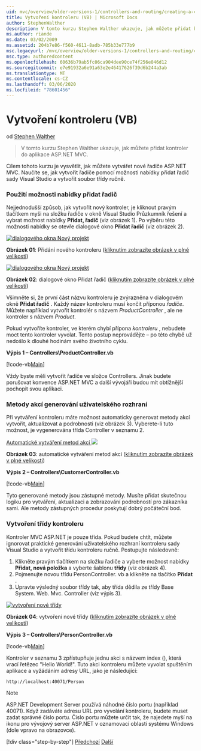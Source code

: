 ```yaml
---
uid: mvc/overview/older-versions-1/controllers-and-routing/creating-a-controller-vb
title: Vytvoření kontroleru (VB) | Microsoft Docs
author: StephenWalther
description: V tomto kurzu Stephen Walther ukazuje, jak můžete přidat kontroler do aplikace ASP.NET MVC.
ms.author: riande
ms.date: 03/02/2009
ms.assetid: 204b7e86-f560-4611-8adb-785b33e777b9
msc.legacyurl: /mvc/overview/older-versions-1/controllers-and-routing/creating-a-controller-vb
msc.type: authoredcontent
ms.openlocfilehash: 60636b79ab5fc06ca904dee90ce74f256e046d12
ms.sourcegitcommit: e7e91932a6e91a63e2e46417626f39d6b244a3ab
ms.translationtype: MT
ms.contentlocale: cs-CZ
ms.lasthandoff: 03/06/2020
ms.locfileid: "78601456"
---
```

# <a name="creating-a-controller-vb"></a>Vytvoření kontroleru (VB)

od [Stephen Walther](https://github.com/StephenWalther)

> V tomto kurzu Stephen Walther ukazuje, jak můžete přidat kontroler do aplikace ASP.NET MVC.

Cílem tohoto kurzu je vysvětlit, jak můžete vytvářet nové řadiče ASP.NET MVC. Naučíte se, jak vytvořit řadiče pomocí možnosti nabídky přidat řadič sady Visual Studio a vytvořit soubor třídy ručně.

### <a name="using-the-add-controller-menu-option"></a>Použití možnosti nabídky přidat řadič

Nejjednodušší způsob, jak vytvořit nový kontroler, je kliknout pravým tlačítkem myši na složku řadiče v okně Visual Studio Průzkumník řešení a vybrat možnost nabídky **Přidat, řadič** (viz obrázek 1). Po výběru této možnosti nabídky se otevře dialogové okno **Přidat řadič** (viz obrázek 2).

[![dialogového okna Nový projekt](creating-a-controller-vb/_static/image1.jpg)](creating-a-controller-vb/_static/image1.png)

**Obrázek 01**: Přidání nového kontroleru ([kliknutím zobrazíte obrázek v plné velikosti](creating-a-controller-vb/_static/image2.png))

[![dialogového okna Nový projekt](creating-a-controller-vb/_static/image2.jpg)](creating-a-controller-vb/_static/image3.png)

**Obrázek 02**: dialogové okno Přidat řadič ([kliknutím zobrazíte obrázek v plné velikosti](creating-a-controller-vb/_static/image4.png))

Všimněte si, že první část názvu kontroleru je zvýrazněna v dialogovém okně **Přidat řadič** . Každý název kontroleru musí končit příponou *řadiče*. Můžete například vytvořit kontrolér s názvem *ProductController* , ale ne kontroler s názvem *Product*.

Pokud vytvoříte kontroler, ve kterém chybí přípona *kontroleru* , nebudete moct tento kontroler vyvolat. Tento postup neprovádějte – po této chybě už nedošlo k dlouhé hodinám svého životního cyklu.

**Výpis 1 – Controllers\ProductController.vb**

[!code-vb[Main](creating-a-controller-vb/samples/sample1.vb)]

Vždy byste měli vytvořit řadiče ve složce Controllers. Jinak budete porušovat konvence ASP.NET MVC a další vývojáři budou mít obtížnější pochopit svou aplikaci.

### <a name="scaffolding-action-methods"></a>Metody akcí generování uživatelského rozhraní

Při vytváření kontroleru máte možnost automaticky generovat metody akcí vytvořit, aktualizovat a podrobnosti (viz obrázek 3). Vyberete-li tuto možnost, je vygenerována třída Controller v seznamu 2.

[Automatické vytváření metod akcí ![](creating-a-controller-vb/_static/image3.jpg)](creating-a-controller-vb/_static/image5.png)

**Obrázek 03**: automatické vytváření metod akcí ([kliknutím zobrazíte obrázek v plné velikosti](creating-a-controller-vb/_static/image6.png))

**Výpis 2 – Controllers\CustomerController.vb**

[!code-vb[Main](creating-a-controller-vb/samples/sample2.vb)]

Tyto generované metody jsou zástupné metody. Musíte přidat skutečnou logiku pro vytváření, aktualizaci a zobrazování podrobností pro zákazníka sami. Ale metody zástupných procedur poskytují dobrý počáteční bod.

### <a name="creating-a-controller-class"></a>Vytvoření třídy kontroleru

Kontroler MVC ASP.NET je pouze třída. Pokud budete chtít, můžete ignorovat praktické generování uživatelského rozhraní kontroleru sady Visual Studio a vytvořit třídu kontroleru ručně. Postupujte následovně:

1. Klikněte pravým tlačítkem na složku řadiče a vyberte možnost nabídky **Přidat, nová položka** a vyberte šablonu **třídy** (viz obrázek 4).
2. Pojmenujte novou třídu PersonController. vb a klikněte na tlačítko **Přidat** .
3. Upravte výsledný soubor třídy tak, aby třída dědila ze třídy Base System. Web. Mvc. Controller (viz výpis 3).

[![vytvoření nové třídy](creating-a-controller-vb/_static/image4.jpg)](creating-a-controller-vb/_static/image7.png)

**Obrázek 04**: vytvoření nové třídy ([kliknutím zobrazíte obrázek v plné velikosti](creating-a-controller-vb/_static/image8.png))

**Výpis 3 – Controllers\PersonController.vb**

[!code-vb[Main](creating-a-controller-vb/samples/sample3.vb)]

Kontroler v seznamu 3 zpřístupňuje jednu akci s názvem index (), která vrací řetězec "Hello World!". Tuto akci kontroleru můžete vyvolat spuštěním aplikace a vyžádáním adresy URL, jako je následující:

`http://localhost:40071/Person`

> [!NOTE]
> 
> ASP.NET Development Server používá náhodné číslo portu (například 40071). Když zadáváte adresu URL pro vyvolání kontroleru, budete muset zadat správné číslo portu. Číslo portu můžete určit tak, že najedete myší na ikonu pro vývojový server ASP.NET v oznamovací oblasti systému Windows (dole vpravo na obrazovce).
> 
> [!div class="step-by-step"]
> [Předchozí](adding-dynamic-content-to-a-cached-page-vb.md)
> [Další](creating-an-action-vb.md)
